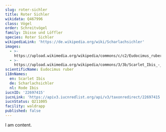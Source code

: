 ```yaml
---
slug: roter-sichler
title: Roter Sichler
wikidata: Q467996
class: Vögel
order: Schreitvögel
family: Ibisse und Löffler
species: Roter Sichler
wikipediaLink: 'https://de.wikipedia.org/wiki/Scharlachsichler'
images:
  - >-
    https://upload.wikimedia.org/wikipedia/commons/c/c2/Eudocimus_ruber_Corocora_Scarlet_Ibis_(6264848783).jpg
  - >-
    https://upload.wikimedia.org/wikipedia/commons/3/3b/Scarlet_Ibis_-_Corocoro_Colorado_(Eudocimus_ruber)_(12462385423).jpg
scientificName: Eudocimus ruber
i18nNames:
  en: Scarlet Ibis
  de: Scharlachsichler
  nl: Rode Ibis
iucnID: '22697415'
iucnLink: 'https://apiv3.iucnredlist.org/api/v3/taxonredirect/22697415'
iucnStatus: Q211005
facility: waldrapp
published: false
---
```


I am content.
